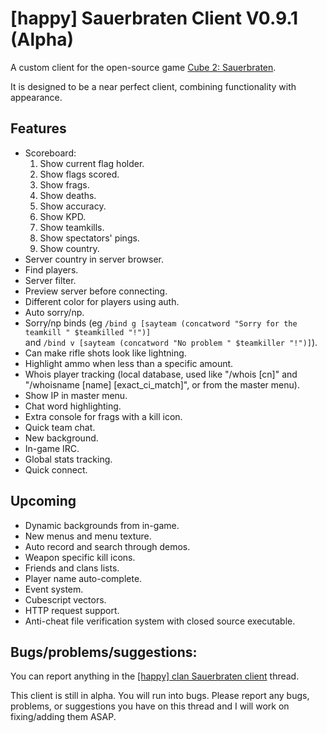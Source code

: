 # [happy] Sauerbraten Client V0.9.1 (Alpha)

A custom client for the open-source game [Cube 2: Sauerbraten](http://sauerbraten.org/).

It is designed to be a near perfect client, combining functionality with appearance.

## Features

- Scoreboard:
	1. Show current flag holder.
	2. Show flags scored.
	3. Show frags.
	4. Show deaths.
	5. Show accuracy.
	6. Show KPD.
	7. Show teamkills.
	8. Show spectators' pings.
	9. Show country.
- Server country in server browser.
- Find players.
- Server filter.
- Preview server before connecting.
- Different color for players using auth.
- Auto sorry/np.
- Sorry/np binds (eg
		```
		/bind g [sayteam (concatword "Sorry for the teamkill " $teamkilled "!")]
		```		
		and
		```
		/bind v [sayteam (concatword "No problem " $teamkiller "!")]
		```).
- Can make rifle shots look like lightning.
- Highlight ammo when less than a specific amount.
- Whois player tracking (local database, used like "/whois [cn]" and "/whoisname [name] [exact_ci_match]", or from the master menu).
- Show IP in master menu.
- Chat word highlighting.
- Extra console for frags with a kill icon.
- Quick team chat.
- New background.
- In-game IRC.
- Global stats tracking.
- Quick connect.

## Upcoming

- Dynamic backgrounds from in-game.
- New menus and menu texture.
- Auto record and search through demos.
- Weapon specific kill icons.
- Friends and clans lists.
- Player name auto-complete.
- Event system.
- Cubescript vectors.
- HTTP request support.
- Anti-cheat file verification system with closed source executable.


## Bugs/problems/suggestions:

You can report anything in the [[happy] clan Sauerbraten client](http://happysauerclan.webs.com/apps/forums/topics/show/12939770-happy-clan-sauerbraten-client) thread.

This client is still in alpha. You will run into bugs. Please report any bugs, problems, or suggestions you have on this thread and I will work on fixing/adding them ASAP.
